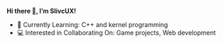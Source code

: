 **Hi there 👋, I’m SlivcUX!**
- 🌱 Currently Learning: C++ and kernel programming
- 💻 Interested in Collaborating On: Game projects, Web development

<!---
SlivcUX/SlivcUX is a ✨ special ✨ repository because its `README.md` (this file) appears on your GitHub profile.
You can click the Preview link to take a look at your changes.
- 📫 Reach me on Discord: 
--->
